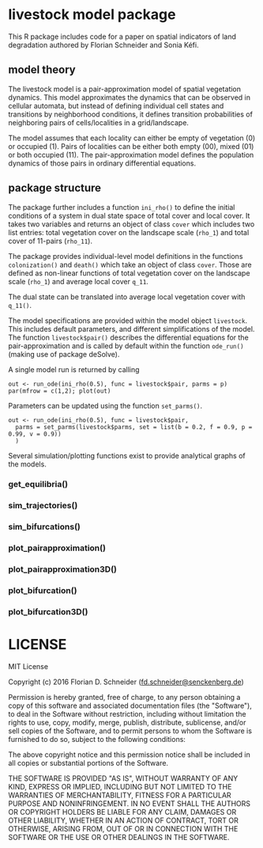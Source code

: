 # livestock model package

This R package includes code for a paper on spatial indicators of land degradation authored by Florian Schneider and Sonia Kéfi. 

## model theory

The livestock model is a pair-approximation model of spatial vegetation dynamics.  This model approximates the dynamics that can be observed in cellular automata, but instead of defining individual cell states and transitions by neighborhood conditions, it defines transition probabilities of neighboring pairs of cells/localities in a grid/landscape.

The model assumes that each locality can either be empty of vegetation (0) or occupied (1). Pairs of localities can be either both empty (00), mixed (01) or both occupied (11). The pair-approximation model defines the population dynamics of those pairs in ordinary differential equations. 


## package structure

The package further includes a function `ini_rho()` to define the initial conditions of a system in dual state space of total cover and local cover. It takes two variables and returns an object of class `cover` which includes two list entries:  total vegetation cover on the landscape scale (`rho_1`)  and total cover of 11-pairs (`rho_11`). 

The package provides individual-level model definitions in the functions `colonization()` and `death()` which take an object of class `cover`. Those are defined as non-linear functions of total vegetation cover on the landscape scale (`rho_1`)  and average local cover `q_11`.

The dual state can be translated into average local vegetation cover with `q_11()`. 

The model specifications are provided within the model object `livestock`. This includes default parameters, and different simplifications of the model. The function `livestock$pair()` describes the differential equations for the pair-approximation and is called by default within the function `ode_run()` (making use of package deSolve).

A single model run is returned by calling

```
out <- run_ode(ini_rho(0.5), func = livestock$pair, parms = p)
par(mfrow = c(1,2); plot(out)
```

Parameters can be updated using the function `set_parms()`. 

```
out <- run_ode(ini_rho(0.5), func = livestock$pair, 
  parms = set_parms(livestock$parms, set = list(b = 0.2, f = 0.9, p = 0.99, v = 0.9))
  )
```

Several simulation/plotting functions exist to provide analytical graphs of the models. 

### get_equilibria()

### sim_trajectories()

### sim_bifurcations()

### plot_pairapproximation()

### plot_pairapproximation3D()

### plot_bifurcation()

### plot_bifurcation3D()




# LICENSE

MIT License

Copyright (c) 2016 Florian D. Schneider (fd.schneider@senckenberg.de)

Permission is hereby granted, free of charge, to any person obtaining a copy
of this software and associated documentation files (the "Software"), to deal
in the Software without restriction, including without limitation the rights
to use, copy, modify, merge, publish, distribute, sublicense, and/or sell
copies of the Software, and to permit persons to whom the Software is
furnished to do so, subject to the following conditions:

The above copyright notice and this permission notice shall be included in all
copies or substantial portions of the Software.

THE SOFTWARE IS PROVIDED "AS IS", WITHOUT WARRANTY OF ANY KIND, EXPRESS OR
IMPLIED, INCLUDING BUT NOT LIMITED TO THE WARRANTIES OF MERCHANTABILITY,
FITNESS FOR A PARTICULAR PURPOSE AND NONINFRINGEMENT. IN NO EVENT SHALL THE
AUTHORS OR COPYRIGHT HOLDERS BE LIABLE FOR ANY CLAIM, DAMAGES OR OTHER
LIABILITY, WHETHER IN AN ACTION OF CONTRACT, TORT OR OTHERWISE, ARISING FROM,
OUT OF OR IN CONNECTION WITH THE SOFTWARE OR THE USE OR OTHER DEALINGS IN THE
SOFTWARE.
